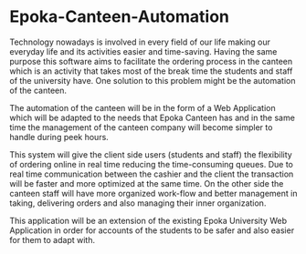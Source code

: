 # Epoka-Canteen-Automation
Technology nowadays is involved in every field of our life making our everyday life and its activities easier and time-saving. Having the same purpose this software aims to facilitate the ordering process in the canteen which is an activity that takes most of the break time the students and staff of the university have. One solution to this problem might be the automation of the canteen. 

The automation of the canteen will be in the form of a Web Application which will be adapted to the needs that Epoka Canteen has and in the same time the management of the canteen company will become simpler to handle during peek hours.

This system will give the client side users (students and staff) the flexibility of ordering online in real time reducing the time-consuming queues. Due to real time communication between the cashier and the client the transaction will be faster and more optimized at the same time. On the other side the canteen staff will have more organized work-flow and better management in taking, delivering  orders and also managing their inner organization. 

This application will be an extension of the existing Epoka University Web Application in order for accounts of the students to be safer and also easier for them to adapt with.


